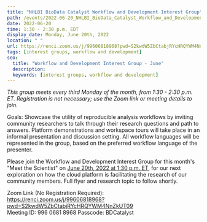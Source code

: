 ```yaml
---
title: "NHLBI BioData Catalyst Workflow and Development Interest Group"
path: /events/2022-06-20_NHLBI_BioData_Catalyst_Workflow_and_Development_Interest_Group
date: 2022-06-20
time: 1:30 - 2:30 p.m. EDT
display_date: Monday, June 20th, 2022
location: " "
url: https://renci.zoom.us/j/99606818968?pwd=S2kwdW5ZbCtabjRYcHRQYWM4NnZkUT09 
tags: [interest groups, workflow and development]
seo:
  title: "Workflow and Development Interest Group - June"
  description:
  keywords: [interest groups, workflow and development]
---
```


*This group meets every third Monday of the month, from 1:30 - 2:30 p.m. ET. Registration is not necessary; use the Zoom link or meeting details to join.*

Goals: Showcase the utility of reproducible analysis workflows by inviting community researchers to talk through their research questions and path to answers. Platform demonstrations and workspace tours will take place in an informal presentation and discussion setting. All workflow languages will be represented in the group, based on the preferred workflow language of the presenter.

Please join the Workflow and Development Interest Group for this month's "Meet the Scientist" on [June 20th, 2022 at 1:30 p.m. ET](https://renci.zoom.us/j/99606818968?pwd=S2kwdW5ZbCtabjRYcHRQYWM4NnZkUT09), for our next exploration on how the cloud platform is facilitating the research of our community members. Full flyer and research topic to follow shortly.

Zoom Link (No Registration Required): https://renci.zoom.us/j/99606818968?pwd=S2kwdW5ZbCtabjRYcHRQYWM4NnZkUT09  
Meeting ID: 996 0681 8968
Passcode: BDCatalyst